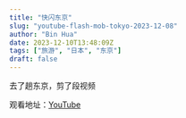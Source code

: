```yaml
---
title: "快闪东京"
slug: "youtube-flash-mob-tokyo-2023-12-08"
author: "Bin Hua"
date: 2023-12-10T13:48:09Z
tags: ["旅游", "日本", "东京"]
draft: false
---
```


去了趟东京，剪了段视频

观看地址：[YouTube](https://www.youtube.com/watch?v=CSkGn6vsu1Q)
